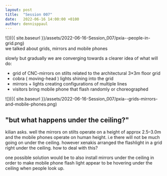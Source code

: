 ```yaml
---
layout: post
title:  "Session 007"
date:   2022-06-16 14:00:00 +0100
author: dennisppaul
---
```


![]({{ site.baseurl }}/assets/2022-06-16-Session_007/pxia--people-in-grid.png)   
we talked about grids, mirrors and mobile phones

slowly but gradually we are converging towards a clearer idea of what will do:

- grid of CNC-mirrors on stilts related to the architectural 3×3m floor grid
- cobra ( moving-head ) lights shining into the grid
- mirrors + lights creating configurations of multiple lines
- visitors bring mobile phone that flash randomly or choreographed

![]({{ site.baseurl }}/assets/2022-06-16-Session_007/pxia--grids-mirrors-and-mobile-phones.png)

## "but what happens under the ceiling?"

kilian asks. well the mirrors on stilts operate on a height of approx 2.5–3.0m and the mobile phones operate on human height. i.e there will not be much going on under the ceiling. however xenakis arranged the flashlight in a grid right under the ceiling. how to deal with this?

one possible solution would be to also install mirrors under the ceiling in order to make mobile phone flash light appear to be hovering under the ceiling when people look up.
